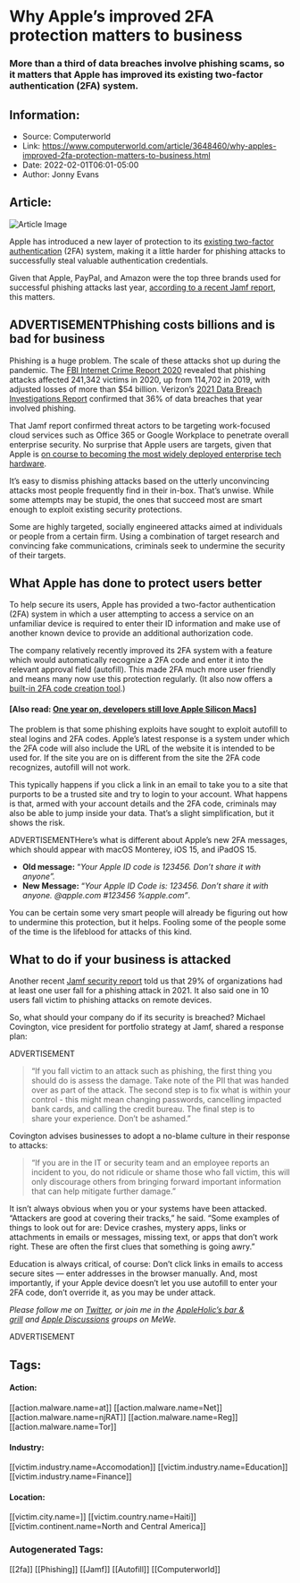 # Why Apple’s improved 2FA protection matters to business
### More than a third of data breaches involve phishing scams, so it matters that Apple has improved its existing two-factor authentication (2FA) system.

## Information:
+ Source: Computerworld
+ Link: https://www.computerworld.com/article/3648460/why-apples-improved-2fa-protection-matters-to-business.html
+ Date: 2022-02-01T06:01-05:00
+ Author: Jonny Evans


## Article:
![Article Image](https://images.idgesg.net/images/article/2020/07/phishing_attack_security_threat_fish_hook_binary_code_by_andreus_gettyimages-1253294358_cso_2400x1600-100851297-large.jpg?auto=webp&quality=85,70)

Apple has introduced a new layer of protection to its [existing two-factor authentication](https://support.apple.com/en-gb/HT204915) (2FA) system, making it a little harder for phishing attacks to successfully steal valuable authentication credentials.

Given that Apple, PayPal, and Amazon were the top three brands used for successful phishing attacks last year, [according to a recent Jamf report](https://www.jamf.com/resources/white-papers/phishing-trends-report-2021/), this matters.

ADVERTISEMENT**Phishing costs billions and is bad for business**
---------------------------------------------------

Phishing is a huge problem. The scale of these attacks shot up during the pandemic. The [FBI Internet Crime Report 2020](https://www.ic3.gov/Media/PDF/AnnualReport/2020_IC3Report.pdf) revealed that phishing attacks affected 241,342 victims in 2020, up from 114,702 in 2019, with adjusted losses of more than $54 billion. Verizon’s [2021 Data Breach Investigations Report](https://www.verizon.com/business/resources/reports/dbir/) confirmed that 36% of data breaches that year involved phishing.

That Jamf report confirmed threat actors to be targeting work-focused cloud services such as Office 365 or Google Workplace to penetrate overall enterprise security. No surprise that Apple users are targets, given that Apple is [on course to becoming the most widely deployed enterprise tech hardware](https://blogs.computerworld.com/article/3648589/jamf-ceo-weighs-in-on-apple-deployments-and-enterprise-security.html).

It’s easy to dismiss phishing attacks based on the utterly unconvincing attacks most people frequently find in their in-box. That’s unwise. While some attempts may be stupid, the ones that succeed most are smart enough to exploit existing security protections.

Some are highly targeted, socially engineered attacks aimed at individuals or people from a certain firm. Using a combination of target research and convincing fake communications, criminals seek to undermine the security of their targets.

**What Apple has done to protect users better**
-----------------------------------------------

To help secure its users, Apple has provided a two-factor authentication (2FA) system in which a user attempting to access a service on an unfamiliar device is required to enter their ID information and make use of another known device to provide an additional authorization code.

The company relatively recently improved its 2FA system with a feature which would automatically recognize a 2FA code and enter it into the relevant approval field (autofill). This made 2FA much more user friendly and means many now use this protection regularly. (It also now offers a [built-in 2FA code creation tool](https://www.applemust.com/how-to-make-two-factor-authentication-codes-on-your-iphone/).)

 #### **[Also read: [One year on, developers still love Apple Silicon Macs](https://blogs.computerworld.com/article/3648455/one-year-on-developers-still-love-apple-silicon-macs.html)]**

The problem is that some phishing exploits have sought to exploit autofill to steal logins and 2FA codes. Apple’s latest response is a system under which the 2FA code will also include the URL of the website it is intended to be used for. If the site you are on is different from the site the 2FA code recognizes, autofill will not work.

This typically happens if you click a link in an email to take you to a site that purports to be a trusted site and try to login to your account. What happens is that, armed with your account details and the 2FA code, criminals may also be able to jump inside your data. That’s a slight simplification, but it shows the risk.

ADVERTISEMENTHere’s what is different about Apple’s new 2FA messages, which should appear with macOS Monterey, iOS 15, and iPadOS 15.

* **Old message:** “*Your Apple ID code is 123456. Don’t share it with anyone”.*
* **New Message:** “*Your Apple ID Code is: 123456. Don’t share it with anyone. @apple.com #123456 %apple.com”*.

You can be certain some very smart people will already be figuring out how to undermine this protection, but it helps. Fooling some of the people some of the time is the lifeblood for attacks of this kind.

**What to do if your business is attacked**
-------------------------------------------

Another recent [Jamf security report](https://www.jamf.com/resources/white-papers/security-360-annual-trends-report/) told us that 29% of organizations had at least one user fall for a phishing attack in 2021. It also said one in 10 users fall victim to phishing attacks on remote devices.

So, what should your company do if its security is breached? Michael Covington, vice president for portfolio strategy at Jamf, shared a response plan:

ADVERTISEMENT
> 
> “If you fall victim to an attack such as phishing, the first thing you should do is assess the damage. Take note of the PII that was handed over as part of the attack. The second step is to fix what is within your control - this might mean changing passwords, cancelling impacted bank cards, and calling the credit bureau. The final step is to share your experience. Don’t be ashamed.”
> 
> 
> 

Covington advises businesses to adopt a no-blame culture in their response to attacks:


> 
> “If you are in the IT or security team and an employee reports an incident to you, do not ridicule or shame those who fall victim, this will only discourage others from bringing forward important information that can help mitigate further damage.”
> 
> 
> 

It isn’t always obvious when you or your systems have been attacked. “Attackers are good at covering their tracks,” he said. “Some examples of things to look out for are: Device crashes, mystery apps, links or attachments in emails or messages, missing text, or apps that don’t work right. These are often the first clues that something is going awry.”

Education is always critical, of course: Don’t click links in emails to access secure sites — enter addresses in the browser manually. And, most importantly, if your Apple device doesn’t let you use autofill to enter your 2FA code, don’t override it, as you may be under attack.

*Please follow me on [Twitter](https://twitter.com/jonnyevans_cw), or join me in the [AppleHolic’s bar & grill](https://mewe.com/join/appleholics_bar_and_grill) and [Apple Discussions](https://mewe.com/join/apple_discussions) groups on MeWe.*

ADVERTISEMENT



## Tags:

#### Action:
[[action.malware.name=at]] [[action.malware.name=Net]] [[action.malware.name=njRAT]] [[action.malware.name=Reg]] [[action.malware.name=Tor]]

#### Industry:
[[victim.industry.name=Accomodation]] [[victim.industry.name=Education]] [[victim.industry.name=Finance]]

#### Location:
[[victim.city.name=]] [[victim.country.name=Haiti]] [[victim.continent.name=North and Central America]]

### Autogenerated Tags:
[[2fa]] [[Phishing]] [[Jamf]] [[Autofill]] [[Computerworld]]


